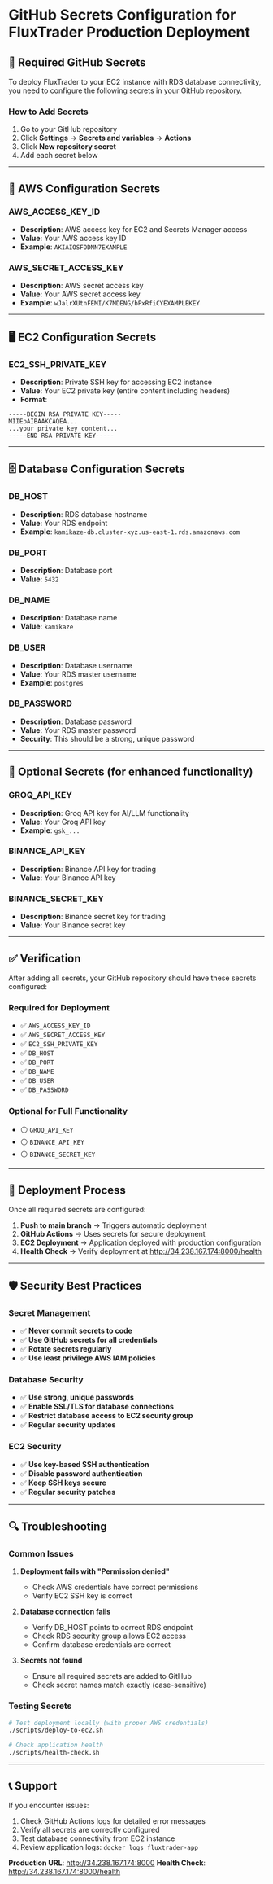 # GitHub Secrets Configuration for FluxTrader Production Deployment

## 🔐 Required GitHub Secrets

To deploy FluxTrader to your EC2 instance with RDS database connectivity, you need to configure the following secrets in your GitHub repository.

### **How to Add Secrets**
1. Go to your GitHub repository
2. Click **Settings** → **Secrets and variables** → **Actions**
3. Click **New repository secret**
4. Add each secret below

---

## 🚀 **AWS Configuration Secrets**

### **AWS_ACCESS_KEY_ID**
- **Description**: AWS access key for EC2 and Secrets Manager access
- **Value**: Your AWS access key ID
- **Example**: `AKIAIOSFODNN7EXAMPLE`

### **AWS_SECRET_ACCESS_KEY**
- **Description**: AWS secret access key
- **Value**: Your AWS secret access key
- **Example**: `wJalrXUtnFEMI/K7MDENG/bPxRfiCYEXAMPLEKEY`

---

## 🖥️ **EC2 Configuration Secrets**

### **EC2_SSH_PRIVATE_KEY**
- **Description**: Private SSH key for accessing EC2 instance
- **Value**: Your EC2 private key (entire content including headers)
- **Format**:
```
-----BEGIN RSA PRIVATE KEY-----
MIIEpAIBAAKCAQEA...
...your private key content...
-----END RSA PRIVATE KEY-----
```

---

## 🗄️ **Database Configuration Secrets**

### **DB_HOST**
- **Description**: RDS database hostname
- **Value**: Your RDS endpoint
- **Example**: `kamikaze-db.cluster-xyz.us-east-1.rds.amazonaws.com`

### **DB_PORT**
- **Description**: Database port
- **Value**: `5432`

### **DB_NAME**
- **Description**: Database name
- **Value**: `kamikaze`

### **DB_USER**
- **Description**: Database username
- **Value**: Your RDS master username
- **Example**: `postgres`

### **DB_PASSWORD**
- **Description**: Database password
- **Value**: Your RDS master password
- **Security**: This should be a strong, unique password

---

## 🔧 **Optional Secrets (for enhanced functionality)**

### **GROQ_API_KEY**
- **Description**: Groq API key for AI/LLM functionality
- **Value**: Your Groq API key
- **Example**: `gsk_...`

### **BINANCE_API_KEY**
- **Description**: Binance API key for trading
- **Value**: Your Binance API key

### **BINANCE_SECRET_KEY**
- **Description**: Binance secret key for trading
- **Value**: Your Binance secret key

---

## ✅ **Verification**

After adding all secrets, your GitHub repository should have these secrets configured:

### **Required for Deployment**
- ✅ `AWS_ACCESS_KEY_ID`
- ✅ `AWS_SECRET_ACCESS_KEY`
- ✅ `EC2_SSH_PRIVATE_KEY`
- ✅ `DB_HOST`
- ✅ `DB_PORT`
- ✅ `DB_NAME`
- ✅ `DB_USER`
- ✅ `DB_PASSWORD`

### **Optional for Full Functionality**
- ⚪ `GROQ_API_KEY`
- ⚪ `BINANCE_API_KEY`
- ⚪ `BINANCE_SECRET_KEY`

---

## 🚀 **Deployment Process**

Once all required secrets are configured:

1. **Push to main branch** → Triggers automatic deployment
2. **GitHub Actions** → Uses secrets for secure deployment
3. **EC2 Deployment** → Application deployed with production configuration
4. **Health Check** → Verify deployment at http://34.238.167.174:8000/health

---

## 🛡️ **Security Best Practices**

### **Secret Management**
- ✅ **Never commit secrets to code**
- ✅ **Use GitHub secrets for all credentials**
- ✅ **Rotate secrets regularly**
- ✅ **Use least privilege AWS IAM policies**

### **Database Security**
- ✅ **Use strong, unique passwords**
- ✅ **Enable SSL/TLS for database connections**
- ✅ **Restrict database access to EC2 security group**
- ✅ **Regular security updates**

### **EC2 Security**
- ✅ **Use key-based SSH authentication**
- ✅ **Disable password authentication**
- ✅ **Keep SSH keys secure**
- ✅ **Regular security patches**

---

## 🔍 **Troubleshooting**

### **Common Issues**

1. **Deployment fails with "Permission denied"**
   - Check AWS credentials have correct permissions
   - Verify EC2 SSH key is correct

2. **Database connection fails**
   - Verify DB_HOST points to correct RDS endpoint
   - Check RDS security group allows EC2 access
   - Confirm database credentials are correct

3. **Secrets not found**
   - Ensure all required secrets are added to GitHub
   - Check secret names match exactly (case-sensitive)

### **Testing Secrets**
```bash
# Test deployment locally (with proper AWS credentials)
./scripts/deploy-to-ec2.sh

# Check application health
./scripts/health-check.sh
```

---

## 📞 **Support**

If you encounter issues:
1. Check GitHub Actions logs for detailed error messages
2. Verify all secrets are correctly configured
3. Test database connectivity from EC2 instance
4. Review application logs: `docker logs fluxtrader-app`

**Production URL**: http://34.238.167.174:8000
**Health Check**: http://34.238.167.174:8000/health
